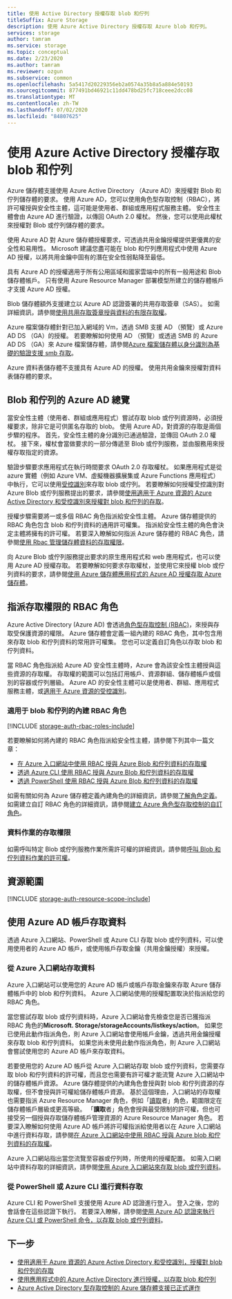 ```yaml
---
title: 使用 Active Directory 授權存取 blob 和佇列
titleSuffix: Azure Storage
description: 使用 Azure Active Directory 授權存取 Azure blob 和佇列。
services: storage
author: tamram
ms.service: storage
ms.topic: conceptual
ms.date: 2/23/2020
ms.author: tamram
ms.reviewer: ozgun
ms.subservice: common
ms.openlocfilehash: 5a5417d20229356eb2a0574a35b8a5a884e50193
ms.sourcegitcommit: 877491bd46921c11dd478bd25fc718ceee2dcc08
ms.translationtype: MT
ms.contentlocale: zh-TW
ms.lasthandoff: 07/02/2020
ms.locfileid: "84807625"
---
```

# <a name="authorize-access-to-blobs-and-queues-using-azure-active-directory"></a>使用 Azure Active Directory 授權存取 blob 和佇列

Azure 儲存體支援使用 Azure Active Directory （Azure AD）來授權對 Blob 和佇列儲存體的要求。 使用 Azure AD，您可以使用角色型存取控制（RBAC），將許可權授與安全性主體，這可能是使用者、群組或應用程式服務主體。 安全性主體會由 Azure AD 進行驗證，以傳回 OAuth 2.0 權杖。 然後，您可以使用此權杖來授權對 Blob 或佇列儲存體的要求。

使用 Azure AD 對 Azure 儲存體授權要求，可透過共用金鑰授權提供更優異的安全性和易用性。 Microsoft 建議您盡可能在 blob 和佇列應用程式中使用 Azure AD 授權，以將共用金鑰中固有的潛在安全性弱點降至最低。

具有 Azure AD 的授權適用于所有公用區域和國家雲端中的所有一般用途和 Blob 儲存體帳戶。 只有使用 Azure Resource Manager 部署模型所建立的儲存體帳戶才支援 Azure AD 授權。

Blob 儲存體額外支援建立以 Azure AD 認證簽署的共用存取簽章（SAS）。 如需詳細資訊，請參閱[使用共用存取簽章授與資料的有限存取權](storage-sas-overview.md)。

Azure 檔案儲存體針對已加入網域的 Vm，透過 SMB 支援 AD （預覽）或 Azure AD DS （GA）的授權。 若要瞭解如何使用 AD （預覽）或透過 SMB 的 Azure AD DS （GA）來 Azure 檔案儲存體，請參閱[Azure 檔案儲存體以身分識別為基礎的驗證支援 smb 存取](../files/storage-files-active-directory-overview.md)。

Azure 資料表儲存體不支援具有 Azure AD 的授權。 使用共用金鑰來授權對資料表儲存體的要求。

## <a name="overview-of-azure-ad-for-blobs-and-queues"></a>Blob 和佇列的 Azure AD 總覽

當安全性主體（使用者、群組或應用程式）嘗試存取 blob 或佇列資源時，必須授權要求，除非它是可供匿名存取的 blob。 使用 Azure AD，對資源的存取是兩個步驟的程序。 首先，安全性主體的身分識別已通過驗證，並傳回 OAuth 2.0 權杖。 接下來，權杖會當做要求的一部分傳遞至 Blob 或佇列服務，並由服務用來授權存取指定的資源。

驗證步驟要求應用程式在執行時間要求 OAuth 2.0 存取權杖。 如果應用程式是從 azure 實體（例如 Azure VM、虛擬機器擴展集或 Azure Functions 應用程式）中執行，它可以使用[受控識別](../../active-directory/managed-identities-azure-resources/overview.md)來存取 blob 或佇列。 若要瞭解如何授權受控識別對 Azure Blob 或佇列服務提出的要求，請參閱[使用適用于 Azure 資源的 Azure Active Directory 和受控識別來授權對 blob 和佇列的存取](storage-auth-aad-msi.md)。

授權步驟需要將一或多個 RBAC 角色指派給安全性主體。 Azure 儲存體提供的 RBAC 角色包含 blob 和佇列資料的通用許可權集。 指派給安全性主體的角色會決定主體將擁有的許可權。 若要深入瞭解如何指派 Azure 儲存體的 RBAC 角色，請參閱[使用 Rbac 管理儲存體資料的存取權限](storage-auth-aad-rbac.md)。

向 Azure Blob 或佇列服務提出要求的原生應用程式和 web 應用程式，也可以使用 Azure AD 授權存取。 若要瞭解如何要求存取權杖，並使用它來授權 blob 或佇列資料的要求，請參閱[使用 Azure 儲存體應用程式的 Azure AD 授權存取 Azure 儲存體](storage-auth-aad-app.md)。

## <a name="assign-rbac-roles-for-access-rights"></a>指派存取權限的 RBAC 角色

Azure Active Directory (Azure AD) 會透過[角色型存取控制 (RBAC)](../../role-based-access-control/overview.md)，來授與存取受保護資源的權限。 Azure 儲存體會定義一組內建的 RBAC 角色，其中包含用來存取 blob 和佇列資料的常用許可權集。 您也可以定義自訂角色以存取 blob 和佇列資料。

當 RBAC 角色指派給 Azure AD 安全性主體時，Azure 會為該安全性主體授與這些資源的存取權。 存取權的範圍可以包括訂用帳戶、資源群組、儲存體帳戶或個別的容器或佇列層級。 Azure AD 的安全性主體可以是使用者、群組、應用程式服務主體，或[適用于 Azure 資源的受控識別](../../active-directory/managed-identities-azure-resources/overview.md)。

### <a name="built-in-rbac-roles-for-blobs-and-queues"></a>適用于 blob 和佇列的內建 RBAC 角色

[!INCLUDE [storage-auth-rbac-roles-include](../../../includes/storage-auth-rbac-roles-include.md)]

若要瞭解如何將內建的 RBAC 角色指派給安全性主體，請參閱下列其中一篇文章：

- [在 Azure 入口網站中使用 RBAC 授與 Azure Blob 和佇列資料的存取權](storage-auth-aad-rbac-portal.md)
- [透過 Azure CLI 使用 RBAC 授與 Azure Blob 和佇列資料的存取權](storage-auth-aad-rbac-cli.md)
- [透過 PowerShell 使用 RBAC 授與 Azure Blob 和佇列資料的存取權](storage-auth-aad-rbac-powershell.md)

如需有關如何為 Azure 儲存體定義內建角色的詳細資訊，請參閱[了解角色定義](../../role-based-access-control/role-definitions.md#management-and-data-operations)。 如需建立自訂 RBAC 角色的詳細資訊，請參閱[建立 Azure 角色型存取控制的自訂角色](../../role-based-access-control/custom-roles.md)。

### <a name="access-permissions-for-data-operations"></a>資料作業的存取權限

如需呼叫特定 Blob 或佇列服務作業所需許可權的詳細資訊，請參閱[呼叫 Blob 和佇列資料作業的許可權](https://docs.microsoft.com/rest/api/storageservices/authorize-with-azure-active-directory#permissions-for-calling-blob-and-queue-data-operations)。

## <a name="resource-scope"></a>資源範圍

[!INCLUDE [storage-auth-resource-scope-include](../../../includes/storage-auth-resource-scope-include.md)]

## <a name="access-data-with-an-azure-ad-account"></a>使用 Azure AD 帳戶存取資料

透過 Azure 入口網站、PowerShell 或 Azure CLI 存取 blob 或佇列資料，可以使用使用者的 Azure AD 帳戶，或使用帳戶存取金鑰（共用金鑰授權）來授權。

### <a name="data-access-from-the-azure-portal"></a>從 Azure 入口網站存取資料

Azure 入口網站可以使用您的 Azure AD 帳戶或帳戶存取金鑰來存取 Azure 儲存體帳戶中的 blob 和佇列資料。 Azure 入口網站使用的授權配置取決於指派給您的 RBAC 角色。

當您嘗試存取 blob 或佇列資料時，Azure 入口網站會先檢查您是否已獲指派 RBAC 角色的**Microsoft. Storage/storageAccounts/listkeys/action**。 如果您已使用此動作指派角色，則 Azure 入口網站會使用帳戶金鑰，透過共用金鑰授權來存取 blob 和佇列資料。 如果您尚未使用此動作指派角色，則 Azure 入口網站會嘗試使用您的 Azure AD 帳戶來存取資料。

若要使用您的 Azure AD 帳戶從 Azure 入口網站存取 blob 或佇列資料，您需要存取 blob 和佇列資料的許可權，而且您也需要有許可權才能流覽 Azure 入口網站中的儲存體帳戶資源。 Azure 儲存體提供的內建角色會授與對 blob 和佇列資源的存取權，但不會授與許可權給儲存體帳戶資源。 基於這個理由，入口網站的存取權也需要指派 Azure Resource Manager 角色，例如「[讀取](../../role-based-access-control/built-in-roles.md#reader)者」角色，範圍限定在儲存體帳戶層級或更高等級。 「**讀取**者」角色會授與最受限制的許可權，但也可接受另一個授與存取儲存體帳戶管理資源的 Azure Resource Manager 角色。 若要深入瞭解如何使用 Azure AD 帳戶將許可權指派給使用者以在 Azure 入口網站中進行資料存取，請參閱[在 Azure 入口網站中使用 RBAC 授與 Azure blob 和佇列資料的存取權](storage-auth-aad-rbac-portal.md)。

Azure 入口網站指出當您流覽至容器或佇列時，所使用的授權配置。 如需入口網站中資料存取的詳細資訊，請參閱[使用 Azure 入口網站來存取 blob 或佇列資料](storage-access-blobs-queues-portal.md)。

### <a name="data-access-from-powershell-or-azure-cli"></a>從 PowerShell 或 Azure CLI 進行資料存取

Azure CLI 和 PowerShell 支援使用 Azure AD 認證進行登入。 登入之後，您的會話會在這些認證下執行。 若要深入瞭解，請參閱[使用 Azure AD 認證來執行 Azure CLI 或 PowerShell 命令，以存取 blob 或佇列資料](authorize-active-directory-powershell.md)。

## <a name="next-steps"></a>下一步

- [使用適用于 Azure 資源的 Azure Active Directory 和受控識別，授權對 blob 和佇列的存取](storage-auth-aad-msi.md)
- [使用應用程式中的 Azure Active Directory 進行授權，以存取 blob 和佇列](storage-auth-aad-app.md)
- [Azure Active Directory 型存取控制的 Azure 儲存體支援已正式運作](https://azure.microsoft.com/blog/azure-storage-support-for-azure-ad-based-access-control-now-generally-available/)
